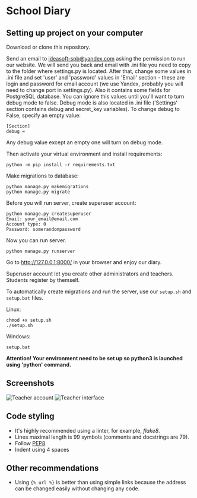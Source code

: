 # School Diary

## Setting up project on your computer

Download or clone this repository.

Send an email to ideasoft-spb@yandex.com asking the permission to run our website. 
We will send you back and email with .ini file you need to copy to the folder where settings.py is located. After that, change some values in .ini file and set 'user' and 'password' values in 'Email' section - these are login and password for email account (we use Yandex, probably you will need to change port in settings.py). 
Also it contains some fields for PostgreSQL database. You can ignore this values until you'll want to turn debug mode to false. Debug mode is also located in .ini file ('Settings' section contains debug and secret_key variables). To change debug to False, specify an empty value:

    [Section]
    debug = 

Any debug value except an empty one will turn on debug mode.

Then activate your virtual environment and install requirements:

    python -m pip install -r requirements.txt
    
Make migrations to database:

    python manage.py makemigrations
    python manage.py migrate
    
Before you will run server, create superuser account:

    python manage.py createsuperuser
    Email: your_email@email.com
    Account type: 0
    Password: somerandompassword
    
Now you can run server.

    python manage.py runserver
    
Go to http://127.0.0.1:8000/ in your browser and enjoy our diary.

Superuser account let you create other administrators and teachers. Students register by themself.

To automatically create migrations and run the server, use our ```setup.sh``` and ```setup.bat``` files.

Linux:

    chmod +x setup.sh
    ./setup.sh
    
Windows:

    setup.bat

**Attention! Your environment need to be set up so python3 is launched using 'python' command.**

## Screenshots

![Teacher account](https://sun9-13.userapi.com/c856132/v856132311/21cdaf/2UbbgjtKKPs.jpg)
![Teacher interface](https://sun9-46.userapi.com/c856132/v856132311/21cda5/0hD1H2vYibQ.jpg)

## Code styling

- It's highly recommended using a linter, for example, *flake8*.
- Lines maximal length is 99 symbols (comments and docstrings are 79).
- Follow [PEP8](https://pep8.org)
- Indent using 4 spaces

## Other recommendations

- Using ```{% url %}``` is better than using simple links because the address can be changed easily without changing any code.